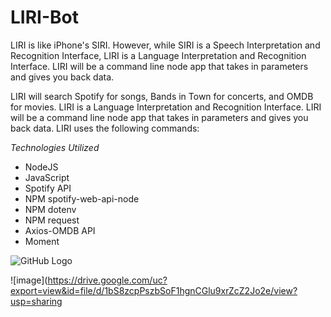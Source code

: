 # LIRI-Bot
LIRI is like iPhone's SIRI. However, while SIRI is a Speech Interpretation and Recognition Interface, LIRI is a Language Interpretation and Recognition Interface. LIRI will be a command line node app that takes in parameters and gives you back data.


LIRI will search Spotify for songs, Bands in Town for concerts, and OMDB for movies.
LIRI is a Language Interpretation and Recognition Interface. LIRI will be a command line node app that takes in parameters and gives you back data. LIRI uses the following commands:

*Technologies Utilized*
* NodeJS
* JavaScript
* Spotify API
* NPM spotify-web-api-node
* NPM dotenv
* NPM request
* Axios-OMDB API
* Moment 


![GitHub Logo](https://drive.google.com/file/d/1bS8zcpPszbSoF1hgnCGlu9xrZcZ2Jo2e/view?usp=sharing)

![image](https://drive.google.com/uc?export=view&id=file/d/1bS8zcpPszbSoF1hgnCGlu9xrZcZ2Jo2e/view?usp=sharing
